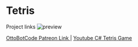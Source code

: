 ﻿# Tetris
Project links
<img src="../Assets/Screenshot 2024-06-30 at 4.35.10 PM.png" alt="preview"/>
<p>
<a href="https://www.patreon.com/OttoBotCode/shop/c-tetris-game-source-code-78691?source=storefront">
OttoBotCode Patreon Link
</a>
| 
<a href="https://www.youtube.com/watch?v=jcUctrLC-7M&t=1636s">
Youtube C# Tetris Game
</a>
</p>
